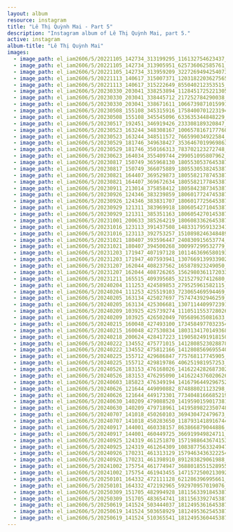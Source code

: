```yaml
---
layout: album
resource: instagram
title: "Lê Thị Quỳnh Mai - Part 5"
description: "Instagram album of Lê Thị Quỳnh Mai, part 5."
active: instagram
album-title: "Lê Thị Quỳnh Mai"
images:
  - image_path: el_iam2606/5/20221105_142734_313199295_116132754623437_5740760829777289152_n.jpg
  - image_path: el_iam2606/5/20221105_142734_313905951_625736062585761_6260442913462050228_n.jpg
  - image_path: el_iam2606/5/20221105_142734_313959209_3227269494254073_4181683704395525879_n.jpg
  - image_path: el_iam2606/5/20221113_140617_315007371_1203182203627565_914136856554188634_n.jpg
  - image_path: el_iam2606/5/20221113_140617_315222649_855040212353515_8172600736056858239_n.jpg
  - image_path: el_iam2606/5/20230330_203041_338253894_1128451725221305_7186517968686966268_n.jpg
  - image_path: el_iam2606/5/20230330_203041_338445712_217252784290038_6422217980462053523_n.jpg
  - image_path: el_iam2606/5/20230330_203041_338671611_1066739871015991_5801253706110794445_n.jpg
  - image_path: el_iam2606/5/20230508_155108_345315916_1758400701223194_7795591645826483423_n.jpg
  - image_path: el_iam2606/5/20230508_155108_345545096_633635344848229_5899466667419709951_n.jpg
  - image_path: el_iam2606/5/20230517_192451_346919426_233308189320847_1634605487633291690_n.jpg
  - image_path: el_iam2606/5/20230523_163244_348308167_1006578167177760_8500344236070255829_n.jpg
  - image_path: el_iam2606/5/20230523_163244_348511572_766599034922584_358190915982175703_n.jpg
  - image_path: el_iam2606/5/20230529_181746_349638427_3536467019969863_929587654120852921_n.jpg
  - image_path: el_iam2606/5/20230529_181746_350166313_783702123272748_4192096719782764477_n.jpg
  - image_path: el_iam2606/5/20230623_164034_355409744_299051095807962_8565560687849765073_n.jpg
  - image_path: el_iam2606/5/20230817_150749_365968130_18055305376453879_4822035001980998678_n.jpg
  - image_path: el_iam2606/5/20230817_150749_366075889_18055305382453879_2112581244607660883_n.jpg
  - image_path: el_iam2606/5/20230821_164407_369529873_18055821787453879_5980285175484378198_n.jpg
  - image_path: el_iam2606/5/20230821_164407_369672634_18055821778453879_8843041531195051679_n.jpg
  - image_path: el_iam2606/5/20230911_213014_375858412_18058423873453879_8445328763128455348_n.jpg
  - image_path: el_iam2606/5/20230926_124346_383239859_18060177247453879_4747522673768650414_n.jpg
  - image_path: el_iam2606/5/20230926_124346_383831707_18060177256453879_3160139736202029832_n.jpg
  - image_path: el_iam2606/5/20230929_121311_383969918_18060542710453879_6956956251717360102_n.jpg
  - image_path: el_iam2606/5/20230929_121311_385351163_18060542701453879_1684632477873601932_n.jpg
  - image_path: el_iam2606/5/20231001_200633_385264219_18060833626453879_4934250464480522842_n.jpg
  - image_path: el_iam2606/5/20231016_123113_391437508_1483317959132341_6781440767560958890_n.jpg
  - image_path: el_iam2606/5/20231016_123113_392753257_1510898246348489_1205947734360097277_n.jpg
  - image_path: el_iam2606/5/20231021_180407_393596447_240830915653774_2785458682010279107_n.jpg
  - image_path: el_iam2606/5/20231021_180407_394500268_300997299532779_1940905739724275078_n.jpg
  - image_path: el_iam2606/5/20231203_171947_407197128_1011463696580193_3055450487802125838_n.jpg
  - image_path: el_iam2606/5/20231203_171947_407593941_1307669139933902_2898678895279486684_n.jpg
  - image_path: el_iam2606/5/20231207_162044_408237562_165878923249050_2583832067223471693_n.jpg
  - image_path: el_iam2606/5/20231207_162044_408726265_1562980361172033_6871209483354345697_n.jpg
  - image_path: el_iam2606/5/20231211_165515_409395685_321527927412680_6361737264974434035_n.jpg
  - image_path: el_iam2606/5/20240204_111253_424589853_279525961582115_3912235840688568086_n.jpg
  - image_path: el_iam2606/5/20240204_111253_425519103_723065469594469_3287385115161334773_n.jpg
  - image_path: el_iam2606/5/20240205_163134_425027697_757474392946259_2311938757439440593_n.jpg
  - image_path: el_iam2606/5/20240205_163134_425306681_1307114409972391_5862393185468525356_n.jpg
  - image_path: el_iam2606/5/20240209_103925_425739274_1110511553728026_5176610636376408932_n.jpg
  - image_path: el_iam2606/5/20240209_103925_426502049_705689635081633_5613256617562999019_n.jpg
  - image_path: el_iam2606/5/20240215_160048_427493100_1734584977032354_1679392752492449328_n.jpg
  - image_path: el_iam2606/5/20240215_160048_427530834_1803134170149368_2428238178957068517_n.jpg
  - image_path: el_iam2606/5/20240218_200624_428417223_1190582491918150_5067884564830564962_n.jpg
  - image_path: el_iam2606/5/20240222_134552_475771015_1412808523028878_668304224222294945_n.jpg
  - image_path: el_iam2606/5/20240222_134552_475812166_1412808569695540_6432601410026755953_n.jpg
  - image_path: el_iam2606/5/20240225_155712_429686847_775768117745905_838595048879713950_n.jpg
  - image_path: el_iam2606/5/20240225_155712_429819786_406251981957253_2014773242151445420_n.jpg
  - image_path: el_iam2606/5/20240526_183153_476168026_1416224282687302_8415296232580611993_n.jpg
  - image_path: el_iam2606/5/20240526_183153_476295090_1416224376020626_747374485276935296_n.jpg
  - image_path: el_iam2606/5/20240603_185823_476349194_1416796449296752_4334549839960919873_n.jpg
  - image_path: el_iam2606/5/20240626_121644_449090882_874888021123298_1345772980514749361_n.jpg
  - image_path: el_iam2606/5/20240626_121644_449173301_7734048166685219_3548472922205391317_n.jpg
  - image_path: el_iam2606/5/20240630_140209_479088520_1419590159017381_4784478021414455157_n.jpg
  - image_path: el_iam2606/5/20240630_140209_479718961_1419589822350748_4630596799021762829_n.jpg
  - image_path: el_iam2606/5/20240707_141018_450260103_369430472479673_700881544895679185_n.jpg
  - image_path: el_iam2606/5/20240707_141018_450283650_1187931418916744_3909260267654619637_n.jpg
  - image_path: el_iam2606/5/20240917_144001_460338157_863866879044886_2213845112745017894_n.jpg
  - image_path: el_iam2606/5/20240917_144001_460449725_366919949824711_3962635618873570499_n.jpg
  - image_path: el_iam2606/5/20240925_124319_461251870_1571988643674153_4401060386257725450_n.jpg
  - image_path: el_iam2606/5/20240925_124319_461264309_1083877563324947_2823087113832919343_n.jpg
  - image_path: el_iam2606/5/20240926_170231_461313129_1579463436322254_7353674829761956898_n.jpg
  - image_path: el_iam2606/5/20240926_170231_461398910_891283829061988_999912318043387879_n.jpg
  - image_path: el_iam2606/5/20241002_175754_461774947_3688018551528955_4906227150943619168_n.jpg
  - image_path: el_iam2606/5/20241002_175754_461943455_1471572500213092_4114265563045756202_n.jpg
  - image_path: el_iam2606/5/20250101_164332_472111128_621286396995661_6917630900321807781_n.jpg
  - image_path: el_iam2606/5/20250101_164332_472192965_592970957019076_7996687746053917840_n.jpg
  - image_path: el_iam2606/5/20250309_151705_482994928_18115633918453879_5487272395871617213_n.jpg
  - image_path: el_iam2606/5/20250309_151705_483654741_18115633927453879_5532224529989178114_n.jpg
  - image_path: el_iam2606/5/20250619_141524_503444037_18124953616453879_7002015034221331989_n.jpg
  - image_path: el_iam2606/5/20250619_141524_503658929_18124953625453879_3189111569482903072_n.jpg
  - image_path: el_iam2606/5/20250619_141524_510365541_18124953604453879_6747433878374798877_n.jpg
---
```

